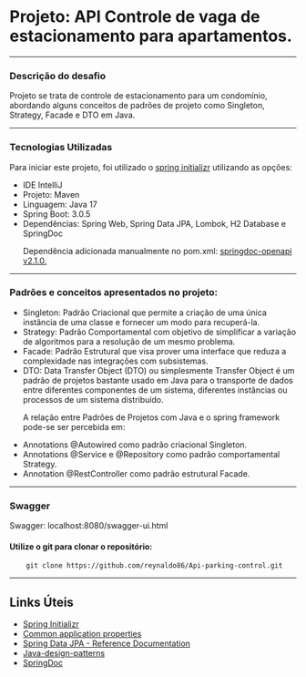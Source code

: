 <h1>Projeto: API Controle de vaga de estacionamento para apartamentos.</h1>
<hr>
<h3>Descrição do desafio</h3>
Projeto se trata de controle de estacionamento para um condomínio, abordando alguns conceitos de padrões de projeto como Singleton, Strategy, Facade e DTO em Java.
<hr>
<h3>Tecnologias Utilizadas</h3>

Para iniciar este projeto, foi utilizado o <a href="https://start.spring.io/">spring initializr</a> utilizando as opções:
<ul>
    <li>IDE IntelliJ</li>
    <li>Projeto: Maven </li>
    <li>Linguagem: Java 17</li>
    <li>Spring Boot: 3.0.5</li>
    <li>Dependências: Spring Web, Spring Data JPA, Lombok, H2 Database e SpringDoc</li>
   
Dependência adicionada manualmente no pom.xml: <a href="https://springdoc.org/v2/"> springdoc-openapi v2.1.0.</a>
</ul>
<hr>
<h3>Padrões e conceitos apresentados no projeto:</h3>
<ul>
<li>Singleton: Padrão Criacional que permite a criação de uma única instância de uma classe e fornecer um modo para recuperá-la.</li>
<li>Strategy: Padrão Comportamental com objetivo de simplificar a variação de algoritmos para a resolução de um mesmo problema.</li>
<li>Facade: Padrão Estrutural que visa prover uma interface que reduza a complexidade nas integrações com subsistemas.</li>
<li>DTO: Data Transfer Object (DTO) ou simplesmente Transfer Object é um padrão de projetos bastante usado em Java para o transporte de dados entre diferentes componentes de um sistema, diferentes instâncias ou processos de um sistema distribuído.</li>

A relação entre Padrões de Projetos com Java e o spring framework pode-se ser percebida em:

<li>Annotations @Autowired como padrão criacional Singleton.</li>
<li>Annotations @Service e @Repository como padrão comportamental Strategy.</li>
<li>Annotation @RestController como padrão estrutural Facade.</li>
</ul>

<hr>
<h3>Swagger</h3>
Swagger: localhost:8080/swagger-ui.html

#### Utilize o git para clonar o repositório:
```
	git clone https://github.com/reynaldo86/Api-parking-control.git	
```

<hr>
<h2>Links Úteis</h2>
<ul>
    <li><a href="https://start.spring.io/#!type=maven-project&language=java&platformVersion=2.6.1&packaging=jar&jvmVersion=11&groupId=me.dio.academia&artifactId=academia-digital&name=academia-digital&description=Tutorial%20API%20RESTful%20modelando%20sistema%20de%20academia%20de%20gin%C3%A1stica&packageName=me.dio.academia.digital&dependencies=web,data-jpa,postgresql,validation,lombok">Spring Initializr</a></li>
    <li><a href="https://docs.spring.io/spring-boot/docs/2.0.x/reference/html/common-application-properties.html">Common application properties</a></li>
    <li><a href="https://docs.spring.io/spring-data/jpa/docs/current/reference/html/#jpa.repositories">Spring Data JPA - Reference Documentation</a></li>
    <li><a href="https://github.com/iluwatar/java-design-patterns">Java-design-patterns</a></li>
<li><a
       href="https://springdoc.org/">SpringDoc</a></li>

</ul>

